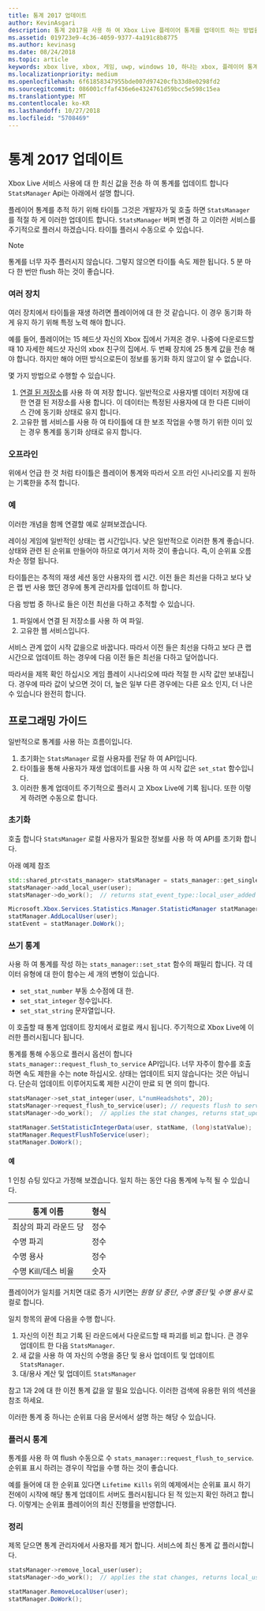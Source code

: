 ```yaml
---
title: 통계 2017 업데이트
author: KevinAsgari
description: 통계 2017을 사용 하 여 Xbox Live 플레이어 통계를 업데이트 하는 방법을 알아봅니다.
ms.assetid: 019723e9-4c36-4059-9377-4a191c8b8775
ms.author: kevinasg
ms.date: 08/24/2018
ms.topic: article
keywords: xbox live, xbox, 게임, uwp, windows 10, 하나는 xbox, 플레이어 통계, 통계 2017
ms.localizationpriority: medium
ms.openlocfilehash: 6f61858347955bde007d97420cfb33d8e0298fd2
ms.sourcegitcommit: 086001cffaf436e6e4324761d59bcc5e598c15ea
ms.translationtype: MT
ms.contentlocale: ko-KR
ms.lasthandoff: 10/27/2018
ms.locfileid: "5708469"
---
```

# <a name="updating-stats-2017"></a>통계 2017 업데이트

Xbox Live 서비스 사용에 대 한 최신 값을 전송 하 여 통계를 업데이트 합니다 `StatsManager` Api는 아래에서 설명 합니다.

플레이어 통계를 추적 하기 위해 타이틀 그것은 개발자가 및 호출 하면 `StatsManager` 를 적절 하 게 이러한 업데이트 합니다.  `StatsManager` 버퍼 변경 하 고 이러한 서비스를 주기적으로 플러시 하겠습니다.  타이틀 플러시 수동으로 수 있습니다.

> [!NOTE]
> 통계를 너무 자주 플러시지 않습니다.  그렇지 않으면 타이틀 속도 제한 됩니다.  5 분 마다 한 번만 flush 하는 것이 좋습니다.

### <a name="multiple-devices"></a>여러 장치

여러 장치에서 타이틀을 재생 하려면 플레이어에 대 한 것 같습니다.  이 경우 동기화 하 게 유지 하기 위해 특정 노력 해야 합니다.

예를 들어, 플레이어는 15 헤드샷 자신의 Xbox 집에서 가져온 경우.  나중에 다운로드할 때 10 자세한 헤드샷 자신의 xbox 친구의 집에서.  두 번째 장치에 25 통계 값을 전송 해야 합니다.  하지만 해야 어떤 방식으로든이 정보를 동기화 하지 않고이 알 수 없습니다.

몇 가지 방법으로 수행할 수 있습니다.

1. [연결 된 저장소](../storage-platform/connected-storage/connected-storage-technical-overview.md)를 사용 하 여 저장 합니다.  일반적으로 사용자별 데이터 저장에 대 한 연결 된 저장소를 사용 합니다.  이 데이터는 특정된 사용자에 대 한 다른 디바이스 간에 동기화 상태로 유지 합니다.
2. 고유한 웹 서비스를 사용 하 여 타이틀에 대 한 보조 작업을 수행 하기 위한 이미 있는 경우 통계를 동기화 상태로 유지 합니다.

### <a name="offline"></a>오프라인

위에서 언급 한 것 처럼 타이틀은 플레이어 통계와 따라서 오프 라인 시나리오를 지 원하는 기록한을 추적 합니다. 

### <a name="examples"></a>예

이러한 개념을 함께 연결할 예로 살펴보겠습니다.

레이싱 게임에 일반적인 상태는 랩 시간입니다.  낮은 일반적으로 이러한 통계 좋습니다.  상태와 관련 된 순위표 만들어야 하므로 여기서 저하 것이 좋습니다.  즉,이 순위표 오름차순 정렬 됩니다.

타이틀은는 추적의 재생 세션 동안 사용자의 랩 시간.  이전 들은 최선을 다하고 보다 낮은 랩 번 사용 했던 경우에 통계 관리자를 업데이트 하 합니다.

다음 방법 중 하나로 들은 이전 최선을 다하고 추적할 수 있습니다.
1. 파일에서 연결 된 저장소를 사용 하 여 파일.
2. 고유한 웹 서비스입니다.

서비스 관계 없이 시작 값을으로 바꿉니다.  따라서 이전 들은 최선을 다하고 보다 큰 랩 시간으로 업데이트 하는 경우에 다음 이전 들은 최선을 다하고 덮어씁니다.

따라서을 제목 확인 하십시오 게임 플레이 시나리오에 따라 적절 한 시작 값만 보내집니다.  경우에 따라 값이 낮으면 것이 더, 높은 일부 다른 경우에는 다른 요소 인지, 더 나은 수 있습니다 완전히 합니다.

## <a name="programming-guide"></a>프로그래밍 가이드

일반적으로 통계를 사용 하는 흐름이입니다.

1. 초기화는 `StatsManager` 로컬 사용자를 전달 하 여 API입니다.
1. 타이틀을 통해 사용자가 재생 업데이트를 사용 하 여 시작 값은 `set_stat` 함수입니다.
1. 이러한 통계 업데이트 주기적으로 플러시 고 Xbox Live에 기록 됩니다.  또한 이렇게 하려면 수동으로 합니다.

### <a name="initialization"></a>초기화

호출 합니다 `StatsManager` 로컬 사용자가 필요한 정보를 사용 하 여 API를 초기화 합니다.

아래 예제 참조

```cpp
std::shared_ptr<stats_manager> statsManager = stats_manager::get_singleton_instance();
statsManager->add_local_user(user);
statsManager->do_work();  // returns stat_event_type::local_user_added
```

```csharp
Microsoft.Xbox.Services.Statistics.Manager.StatisticManager statManager = StatisticManager.SingletonInstance;
statManager.AddLocalUser(user);
statEvent = statManager.DoWork();
```

### <a name="writing-stats"></a>쓰기 통계

사용 하 여 통계를 작성 하는 `stats_manager::set_stat` 함수의 패밀리 합니다.  각 데이터 유형에 대 한이 함수는 세 개의 변형이 있습니다.

* `set_stat_number` 부동 소수점에 대 한.
* `set_stat_integer` 정수입니다.
* `set_stat_string` 문자열입니다.

이 호출할 때 통계 업데이트 장치에서 로컬로 캐시 됩니다.  주기적으로 Xbox Live에 이러한 플러시됩니다 됩니다.

통계를 통해 수동으로 플러시 옵션이 합니다 `stats_manager::request_flush_to_service` API입니다.  너무 자주이 함수를 호출 하면 속도 제한을 수는 note 하십시오.  상태는 업데이트 되지 않습니다는 것은 아닙니다.  단순히 업데이트 이루어지도록 제한 시간이 만료 되 면 의미 합니다.

```cpp
statsManager->set_stat_integer(user, L"numHeadshots", 20);
statsManager->request_flush_to_service(user); // requests flush to service, performs a do_work
statsManager->do_work();  // applies the stat changes, returns stat_update_complete after flush to service
```

```csharp
statManager.SetStatisticIntegerData(user, statName, (long)statValue);
statManager.RequestFlushToService(user);
statManager.DoWork();
```

#### <a name="example"></a>예

1 인칭 슈팅 있다고 가정해 보겠습니다.  일치 하는 동안 다음 통계에 누적 될 수 있습니다.

| 통계 이름 | 형식 |
|-----------|--------|
| 최상의 파괴 라운드 당 | 정수 |
| 수명 파괴 | 정수 |
| 수명 용사 | 정수 |
| 수명 Kill/데스 비율 | 숫자 |

플레이어가 일치를 거치면 대로 증가 시키면는 *원형 당 중단*, *수명 중단* 및 *수명 용사* 로컬로 합니다.

일치 항목의 끝에 다음을 수행 합니다.
1. 자신의 이전 최고 기록 된 라운드에서 다운로드할 때 파괴를 비교 합니다.  큰 경우 업데이트 한 다음 `StatsManager`.
2. 새 값을 사용 하 여 자신의 수명을 중단 및 용사 업데이트 및 업데이트 `StatsManager`.
3. 대/용사 계산 및 업데이트 `StatsManager`

참고 1과 2에 대 한 이전 통계 값을 알 필요 있습니다.  이러한 검색에 유용한 위의 섹션을 참조 하세요.

이러한 통계 중 하나는 순위표 다음 문서에서 설명 하는 해당 수 있습니다.

### <a name="flushing-stats"></a>플러시 통계

통계를 사용 하 여 flush 수동으로 수 `stats_manager::request_flush_to_service`.  순위표 표시 하려는 경우이 작업을 수행 하는 것이 좋습니다.

예를 들어에 대 한 순위표 있다면 `Lifetime Kills` 위의 예제에서는 순위표 표시 하기 전에이 시작에 해당 통계 업데이트 서버도 플러시됩니다 된 적 있는지 확인 하려고 합니다.  이렇게는 순위표 플레이어의 최신 진행률을 반영합니다.

### <a name="cleanup"></a>정리
제목 닫으면 통계 관리자에서 사용자를 제거 합니다. 서비스에 최신 통계 값 플러시합니다.

```cpp
statsManager->remove_local_user(user);
statsManager->do_work();  // applies the stat changes, returns local_user_removed after flush to service
```

```csharp
statManager.RemoveLocalUser(user);
statManager.DoWork();
```
